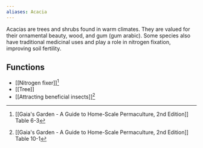 ```yaml
---
aliases: Acacia
---
```

Acacias are trees and shrubs found in warm climates. They are valued for their ornamental beauty, wood, and gum (gum arabic). Some species also have traditional medicinal uses and play a role in nitrogen fixation, improving soil fertility.

## Functions
- [[Nitrogen fixer]][^1]
- [[Tree]]
- [[Attracting beneficial insects]][^2]

[^1]: [[Gaia's Garden - A Guide to Home-Scale Permaculture, 2nd Edition]] Table 6-3
[^2]: [[Gaia's Garden - A Guide to Home-Scale Permaculture, 2nd Edition]] Table 10-1

